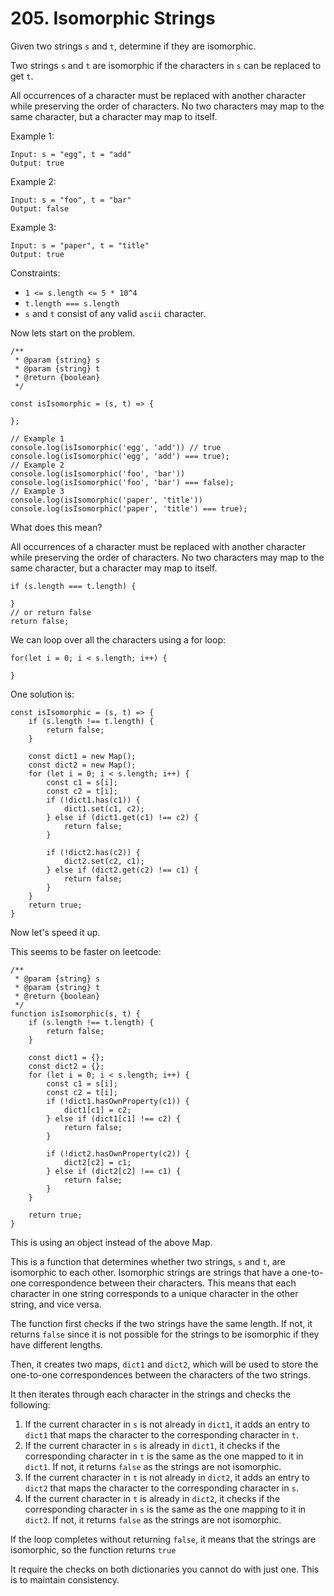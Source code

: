# 205. Isomorphic Strings

Given two strings `s` and `t`, determine if they are isomorphic.

Two strings `s` and `t` are isomorphic if the characters in `s` can be
replaced to get `t`.

All occurrences of a character must be  replaced with another character
while preserving the order of characters. No two characters may map to
the same character, but a character may map to itself.

Example 1:

```
Input: s = "egg", t = "add"
Output: true
```

Example 2:

```
Input: s = "foo", t = "bar"
Output: false
```

Example 3:

```
Input: s = "paper", t = "title"
Output: true
```

Constraints:

* `1 <= s.length <= 5 * 10^4`
* `t.length === s.length`
* `s` and `t` consist of any valid `ascii` character.

Now lets start on the problem.

```
/**
 * @param {string} s
 * @param {string} t
 * @return {boolean}
 */

const isIsomorphic = (s, t) => {

};

// Example 1
console.log(isIsomorphic('egg', 'add')) // true
console.log(isIsomorphic('egg', 'add') === true);
// Example 2
console.log(isIsomorphic('foo', 'bar'))
console.log(isIsomorphic('foo', 'bar') === false);
// Example 3
console.log(isIsomorphic('paper', 'title'))
console.log(isIsomorphic('paper', 'title') === true);
```

What does this mean?

All occurrences of a character must be  replaced with another character
while preserving the order of characters. No two characters may map to
the same character, but a character may map to itself.

```
if (s.length === t.length) {

}
// or return false
return false;
```

We can loop over all the characters using a for loop:

```
for(let i = 0; i < s.length; i++) {

}
```

One solution is:

```
const isIsomorphic = (s, t) => {
    if (s.length !== t.length) {
        return false;
    }

    const dict1 = new Map();
    const dict2 = new Map();
    for (let i = 0; i < s.length; i++) {
        const c1 = s[i];
        const c2 = t[i];
        if (!dict1.has(c1)) {
            dict1.set(c1, c2);
        } else if (dict1.get(c1) !== c2) {
            return false;
        }

        if (!dict2.has(c2)) {
            dict2.set(c2, c1);
        } else if (dict2.get(c2) !== c1) {
            return false;
        }
    }
    return true;
}
```

Now let's speed it up. 

This seems to be faster on leetcode:

```
/**
 * @param {string} s
 * @param {string} t
 * @return {boolean}
 */
function isIsomorphic(s, t) {
    if (s.length !== t.length) {
        return false;
    }

    const dict1 = {};
    const dict2 = {};
    for (let i = 0; i < s.length; i++) {
        const c1 = s[i];
        const c2 = t[i];
        if (!dict1.hasOwnProperty(c1)) {
            dict1[c1] = c2;
        } else if (dict1[c1] !== c2) {
            return false;
        }

        if (!dict2.hasOwnProperty(c2)) {
            dict2[c2] = c1;
        } else if (dict2[c2] !== c1) {
            return false;
        }
    }

    return true;
}
```

This is using an object instead of the above Map.

This is a function that determines whether two strings, `s` and `t`, are isomorphic to each other. Isomorphic strings are strings that have a one-to-one correspondence between their characters. This means that each character in one string corresponds to a unique character in the other string, and vice versa.

The function first checks if the two strings have the same length. If not, it returns `false` since it is not possible for the strings to be isomorphic if they have different lengths. 

Then, it creates two maps, `dict1` and `dict2`, which will be used to store the one-to-one correspondences between the characters of the two strings.

It then iterates through each character in the strings and checks the following:

1. If the current character in `s` is not already in `dict1`, it adds an entry to `dict1` that maps the character to the corresponding character in `t`.
2. If the current character in `s` is already in `dict1`, it checks if the corresponding character in `t` is the same as the one mapped to it in `dict1`. If not, it returns `false` as the strings are not isomorphic.
3. If the current character in `t` is not already in `dict2`, it adds an entry to `dict2` that maps the character to the corresponding character in `s`.
4. If the current character in `t` is already in `dict2`, it checks if the corresponding character in `s` is the same as the one mapping to it in `dict2`. If not, it returns `false` as the strings are not isomorphic. 

If the loop completes without returning `false`, it means that the strings are isomorphic, so the function returns `true`


It require the checks on both dictionaries you cannot do with just one. This is to maintain consistency. 


